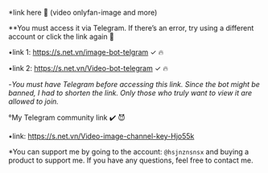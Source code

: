 *Iink here 🤯 (video onlyfan-image and more)     

**You must access it via Telegram. If there’s an error, try using a different account or click the link again 🥹

•link 1: https://s.net.vn/image-bot-telgram    ✓ 🔥   

•link 2: https://s.net.vn/Video-bot-telegram   ✓ 🔥
                     
-*You must have Telegram before accessing this link. Since the bot might be banned, I had to shorten the link. Only those who truly want to view it are allowed to join.*

°My Telegram community link ✔️ 😈

•link: https://s.net.vn/Video-image-channel-key-Hjo55k

*You can support me by going to the account: `@hsjnznsnsx` and buying a product to support me. If you have any questions, feel free to contact me.

        
